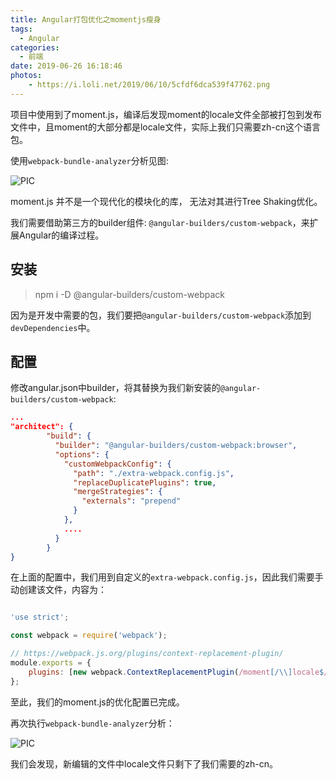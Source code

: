 ```yaml
---
title: Angular打包优化之momentjs瘦身
tags:
  - Angular
categories:
  - 前端
date: 2019-06-26 16:18:46
photos:
    - https://i.loli.net/2019/06/10/5cfdf6dca539f47762.png
---
```


项目中使用到了moment.js，编译后发现moment的locale文件全部被打包到发布文件中，且moment的大部分都是locale文件，实际上我们只需要zh-cn这个语言包。

使用`webpack-bundle-analyzer`分析见图:

![PIC](https://cdn.nlark.com/yuque/0/2019/png/269363/1561536056876-assets/web-upload/321acf7d-a2f8-4649-ad76-dcf826773709.png)

moment.js 并不是一个现代化的模块化的库， 无法对其进行Tree Shaking优化。

我们需要借助第三方的builder组件: `@angular-builders/custom-webpack`，来扩展Angular的编译过程。

## 安装

> npm i -D @angular-builders/custom-webpack

因为是开发中需要的包，我们要把`@angular-builders/custom-webpack`添加到`devDependencies`中。

## 配置

修改angular.json中builder，将其替换为我们新安装的`@angular-builders/custom-webpack`:

```json
...
"architect": {
        "build": {
          "builder": "@angular-builders/custom-webpack:browser",
          "options": {
            "customWebpackConfig": {
              "path": "./extra-webpack.config.js",
              "replaceDuplicatePlugins": true,
              "mergeStrategies": {
                "externals": "prepend"
              }
            },
            ....
          }
        }
}
```

在上面的配置中，我们用到自定义的`extra-webpack.config.js`，因此我们需要手动创建该文件，内容为：

```javascript

'use strict';

const webpack = require('webpack');

// https://webpack.js.org/plugins/context-replacement-plugin/
module.exports = {
    plugins: [new webpack.ContextReplacementPlugin(/moment[/\\]locale$/, /zh-cn/)]
};

```

至此，我们的moment.js的优化配置已完成。

再次执行`webpack-bundle-analyzer`分析：

![PIC](https://cdn.nlark.com/yuque/0/2019/png/269363/1561537017238-assets/web-upload/ffc4b654-ab56-4185-8b4b-df925e8052d1.png)

我们会发现，新编辑的文件中locale文件只剩下了我们需要的zh-cn。
